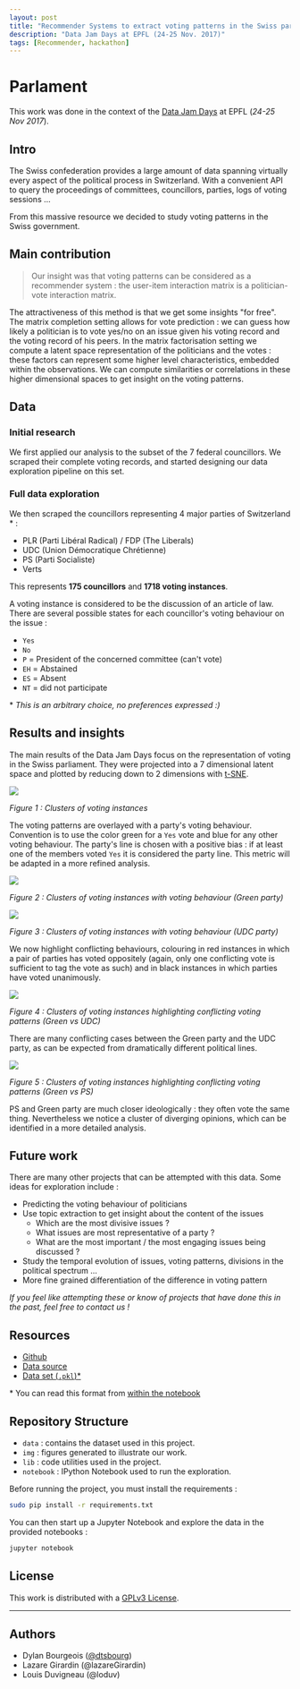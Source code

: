 ```yaml
---
layout: post
title: "Recommender Systems to extract voting patterns in the Swiss parliament"
description: "Data Jam Days at EPFL (24-25 Nov. 2017)"
tags: [Recommender, hackathon]
---
```


# Parlament

This work was done in the context of the [Data Jam Days](http://datajamdays.org/) at EPFL
(*24-25 Nov 2017*).

## Intro

The Swiss confederation provides a large amount of data spanning virtually
every aspect of the political process in Switzerland. With a convenient API
to query the proceedings of committees, councillors, parties, logs of voting sessions ...

From this massive resource we decided to study voting patterns in the Swiss
government.


## Main contribution

> Our insight was that voting patterns can be considered as a recommender
system : the user-item interaction matrix is a politician-vote interaction
matrix.

The attractiveness of this method is that we get some insights "for free".
The matrix completion setting allows for vote prediction : we can guess how
likely a politician is to vote yes/no on an issue given his voting record and
the voting record of his peers.
In the matrix factorisation setting we compute a latent space representation
of the politicians and the votes : these factors can represent some higher level
characteristics, embedded within the observations. We can compute similarities
or correlations in these higher dimensional spaces to get insight on the voting
patterns.

## Data
### Initial research

We first applied our analysis to the subset of the 7 federal councillors. We
scraped their complete voting records, and started designing our data exploration
pipeline on this set.

### Full data exploration

We then scraped the councillors representing 4 major parties of Switzerland * :

* PLR (Parti Libéral Radical) / FDP (The Liberals)
* UDC (Union Démocratique Chrétienne)
* PS (Parti Socialiste)
* Verts

This represents **175 councillors** and **1718 voting instances**.

A voting instance is considered to be the discussion of an article of law. There
are several possible states for each councillor's voting behaviour on the issue :

* `Yes`
* `No`
* `P`  = President of the concerned committee (can't vote)
* `EH` = Abstained
* `ES` = Absent
* `NT` = did not participate

\* *This is an arbitrary choice, no preferences expressed :)*

## Results and insights

The main results of the Data Jam Days focus on the representation of voting
in the Swiss parliament. They were projected into a 7 dimensional latent space
and plotted by reducing down to 2 dimensions with [t-SNE](https://lvdmaaten.github.io/tsne/).

![](https://github.com/lazareGirardin/DataJamDays/blob/master/img/Global_Vote_map.png)

*Figure 1 : Clusters of voting instances*

The voting patterns are overlayed with a party's voting behaviour. Convention
is to use the color green for a `Yes` vote and blue for any other voting behaviour.
The party's line is chosen with a positive bias : if at least one of the members
voted `Yes` it is considered the party line. This metric will be adapted in a more
refined analysis.

![](https://github.com/lazareGirardin/DataJamDays/blob/master/img/Verts_votes.png)

*Figure 2 : Clusters of voting instances with voting behaviour (Green party)*

![](https://github.com/lazareGirardin/DataJamDays/blob/master/img/UDC_votes.png)

*Figure 3 : Clusters of voting instances with voting behaviour (UDC party)*

We now highlight conflicting behaviours, colouring in red instances in which a pair of
parties has voted oppositely (again, only one conflicting vote is sufficient to
tag the vote as such) and in black instances in which parties have voted unanimously.

![](https://github.com/lazareGirardin/DataJamDays/blob/master/img/UDC_vs_Verts_votes.png)

*Figure 4 : Clusters of voting instances highlighting conflicting voting patterns (Green vs UDC)*

There are many conflicting cases between the Green party and the UDC party, as can be expected
from dramatically different political lines.

![](https://github.com/lazareGirardin/DataJamDays/blob/master/img/PS_vs_Verts_votes.png)

*Figure 5 : Clusters of voting instances highlighting conflicting voting patterns (Green vs PS)*

PS and Green party are much closer ideologically : they often vote the same thing.
Nevertheless we notice a cluster of diverging opinions, which can be identified in
a more detailed analysis.

## Future work

There are many other projects that can be attempted with this data. Some ideas
for exploration include :

* Predicting the voting behaviour of politicians
* Use topic extraction to get insight about the content of the issues
    * Which are the most divisive issues ?
    * What issues are most representative of a party ?
    * What are the most important / the most engaging issues being discussed ?
* Study the temporal evolution of issues, voting patterns, divisions in the political spectrum ...
* More fine grained differentiation of the difference in voting pattern

*If you feel like attempting these or know of projects that have done this in the
past, feel free to contact us !*

## Resources

* [Github](https://github.com/lazareGirardin/DataJamDays)
* [Data source](http://ws-old.parlament.ch/)
* [Data set (`.pkl`)\*](https://github.com/lazareGirardin/DataJamDays/blob/master/parlement_votes_5pages.pkl)

\* You can read this format from [within the notebook](https://pandas.pydata.org/pandas-docs/stable/generated/pandas.read_pickle.html)

## Repository Structure

* `data` : contains the dataset used in this project.
* `img` : figures generated to illustrate our work.
* `lib` : code utilities used in the project.
* `notebook` : IPython Notebook used to run the exploration.

Before running the project, you must install the requirements :

```bash
sudo pip install -r requirements.txt
```

You can then start up a Jupyter Notebook and explore the data in the
provided notebooks :

```bash
jupyter notebook
```

## License

This work is distributed with a [GPLv3 License](https://www.gnu.org/licenses/gpl.html).

---

## Authors
* Dylan Bourgeois ([@dtsbourg](https://twitter.com/dtsbourg))
* Lazare Girardin (@lazareGirardin)
* Louis Duvigneau (@loduv)
